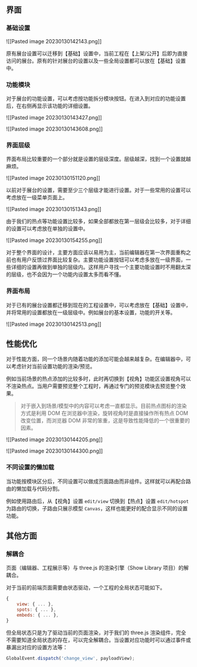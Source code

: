 ## 界面

### 基础设置

![[Pasted image 20230130142143.png]]

原有展台设置可以迁移到【基础】设置中，当前工程在【上架/公开】后即为直接访问的展台。原有的针对展台的设置以及一些全局设置都可以放在【基础】设置中。

### 功能模块

对于展台的功能设置，可以考虑按功能拆分模块按钮。在进入到对应的功能设置后，在右侧再显示该功能的详细设置。

![[Pasted image 20230130143427.png]]

![[Pasted image 20230130143608.png]]

### 界面层级

界面布局比较重要的一个部分就是设置的层级深度。层级越深，找到一个设置就越麻烦。

![[Pasted image 20230130151120.png]]

以前对于展台的设置，需要至少三个层级才能进行设置。对于一些常用的设置可以考虑放在一级菜单页面上。

![[Pasted image 20230130151343.png]]

由于我们的热点等功能设置比较多，如果全部都放在第一层级会比较多，对于详细的设置可以考虑放在单独的设置中。

![[Pasted image 20230130154255.png]]

对于整个界面的设计，主要方面应该以易用为主，当前编辑器在第一次界面重构之前也有用户反馈过界面比较复杂。主要功能设置按钮可以考虑多放在一级界面，一些详细的设置再做到单独的层级内。这样用户寻找一个主要功能设置时不用翻太深的层级，也不会因为一个功能内设置太多而看不懂。

### 界面布局

对于已有的展台设置都迁移到现在的工程设置中，可以考虑放在【基础】设置中，并将常用的设置都放在一级层级中。例如展台的基本设置，功能的开关等。

![[Pasted image 20230130142513.png]]

## 性能优化

对于性能方面，同一个场景内随着功能的添加可能会越来越复杂。在编辑器中，可以考虑针对当前设置功能的渲染/预览。

例如当前场景的热点添加的比较多时，此时再切换到【视角】功能区设置视角可以不渲染热点。当用户需要预览整个工程时，再通过专门的预览模块去预览整个效果。

> 对于嵌入到场景/模型中的内容可以考虑一直都显示。目前热点图标的渲染方式是利用 DOM 在浏览器中渲染，旋转视角时是直接操作所有热点 DOM 改变位置，而浏览器 DOM 非常的笨重，这是导致性能降低的一个很重要的因素。

![[Pasted image 20230130144205.png]]

![[Pasted image 20230130144300.png]]

### 不同设置的懒加载

当功能按模块区分后，不同设置可以做成页面路由而非组件。这样就可以再配合路由的懒加载与代码分割。

例如使用路由后，从【视角】设置 `edit/view` 切换到【热点】设置 `edit/hotspot` 为路由的切换，子路由只展示模型 `Canvas`，这样也能更好的配合显示不同的设置功能。

## 其他方面

### 解耦合

页面（编辑器、工程展示等）与 three.js 的渲染引擎（Show Library 项目）的解耦合。

对于当前的前端页面需要由状态驱动，一个工程的全局状态可能如下。

```js
{
	view: { ... },
	spots: { ... },
	embeds: { ... },
}
```

但全局状态只是为了驱动当前的页面渲染，对于我们的 three.js 渲染组件，完全不需要知道全局状态的存在，可以完全解耦合。当设置对应功能时可以通过事件或暴漏出对应的设置方法等：

```js
GlobalEvent.dispatch('change_view', payloadView);
```
